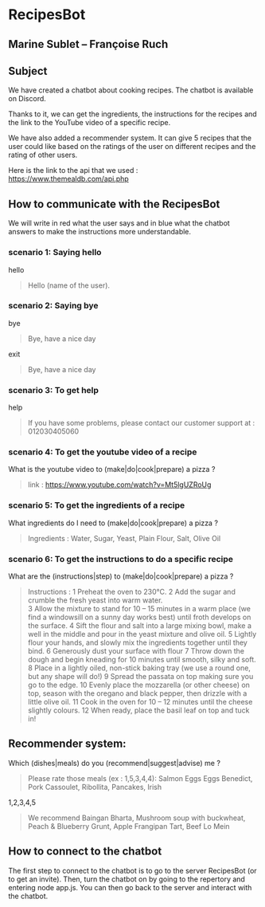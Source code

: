 # RecipesBot
## Marine Sublet – Françoise Ruch 
 
## Subject  


We have created a chatbot about cooking recipes. The chatbot is available on Discord. 

Thanks to it, we can get the ingredients, the instructions for the recipes and the link to the YouTube video of a specific recipe.  
 
We have also added a recommender system. It can give 5 recipes that the user could like based on the ratings of the user on different recipes and the rating of other users. 

Here is the link to the api that we used : https://www.themealdb.com/api.php


## How to communicate with the RecipesBot 

We will write in red what the user says and in blue what the chatbot answers to make the instructions more understandable. 

 
### scenario 1: Saying hello 

hello     

>  Hello (name of the user).        

### scenario 2: Saying bye 

bye    
>  Bye, have a nice day 

exit    
>  Bye, have a nice day 

 
### scenario 3: To get help 

help     
> If you have some problems, please contact our customer support at : 012030405060
 

### scenario 4: To get the youtube video of a recipe 

 

What is the youtube video to (make|do|cook|prepare) a pizza ?    
> link : https://www.youtube.com/watch?v=Mt5lgUZRoUg 
 

### scenario 5: To get the ingredients of a recipe 


What ingredients do I need to (make|do|cook|prepare) a pizza ?  
> Ingredients : Water, Sugar, Yeast, Plain Flour, Salt, Olive Oil 
 

### scenario 6: To get the instructions to do a specific recipe 
 
What are the (instructions|step) to (make|do|cook|prepare) a pizza ?  
> Instructions : 1 Preheat the oven to 230°C. 
> 2 Add the sugar and crumble the fresh yeast into warm water.  
> 3 Allow the mixture to stand for 10 – 15 minutes in a warm place (we find a windowsill on a sunny day works best) until froth develops on the surface. 
> 4 Sift the flour and salt into a large mixing bowl, make a well in the middle and pour in the yeast mixture and olive oil. 
> 5 Lightly flour your hands, and slowly mix the ingredients together until they bind. 
> 6 Generously dust your surface with flour
> 7 Throw down the dough and begin kneading for 10 minutes until smooth, silky and soft. 
> 8 Place in a lightly oiled, non-stick baking tray (we use a round one, but any shape will do!) 
> 9 Spread the passata on top making sure you go to the edge. 
> 10 Evenly place the mozzarella (or other cheese) on top, season with the oregano and black pepper, then drizzle with a little olive oil. 
> 11 Cook in the oven for 10 – 12 minutes until the cheese slightly colours. 
> 12 When ready, place the basil leaf on top and tuck in!  


## Recommender system:   

 
Which (dishes|meals) do you (recommend|suggest|advise) me ?   
> Please rate those meals (ex : 1,5,3,4,4): 
Salmon Eggs Eggs Benedict, Pork Cassoulet, Ribollita, Pancakes, Irish   

1,2,3,4,5  

> We recommend Baingan Bharta, Mushroom soup with buckwheat, Peach & Blueberry Grunt, Apple Frangipan Tart, Beef Lo Mein 

 
## How to connect to the chatbot 


The first step to connect to the chatbot is to go to the server RecipesBot (or to get an invite). Then, turn the chatbot on by going to the repertory and entering node app.js. You can then go back to the server and interact with the chatbot. 

 
